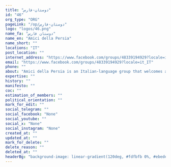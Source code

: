 ```yaml
---
title: "دوستان-فارس"
id: "46"
org_type: "ORG"
pageLink: "/op/دوستان-فارس"
logo: "logos/46.png"
name_fa: "دوستان فارس"
name_en: "Amici della Persia"
name_short: ""
locations: "IT"
post_location: ""
internet_address: "https://www.facebook.com/groups/48339194929?locale=it_IT"
email: "https://www.facebook.com/groups/48339194929?locale=it_IT"
phone: ""
about: "Amici della Persia is an Italian-language group that welcomes all lovers of Persian civilization."
expertise: ""
history: ""
manifesto: ""
coc: ""
estimation_of_members: ""
political_orientation: ""
mark_for_edit: ""
social_telegram: ""
social_facebook: "None"
social_youtube: ""
social_x: "None"
social_instagram: "None"
created_at: ""
updated_at: ""
mark_for_delete: ""
delete_reason: ""
deleted_at: ""
headerBg: "background-image: linear-gradient(120deg, #fdfbfb 0%, #ebedee 100%);"
---
```

